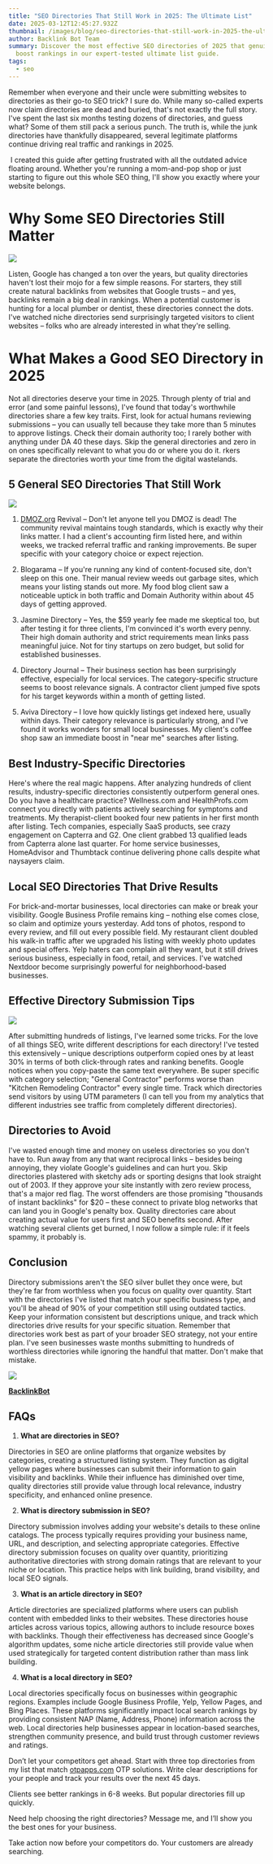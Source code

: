 ```yaml
---
title: "SEO Directories That Still Work in 2025: The Ultimate List"
date: 2025-03-12T12:45:27.932Z
thumbnail: /images/blog/seo-directories-that-still-work-in-2025-the-ultimate-list.png
author: Backlink Bot Team
summary: Discover the most effective SEO directories of 2025 that genuinely
  boost rankings in our expert-tested ultimate list guide.
tags:
  - seo
---
```

Remember when everyone and their uncle were submitting websites to directories as their go-to SEO trick? I sure do. While many so-called experts now claim directories are dead and buried, that's not exactly the full story. I've spent the last six months testing dozens of directories, and guess what? Some of them still pack a serious punch. The truth is, while the junk directories have thankfully disappeared, several legitimate platforms continue driving real traffic and rankings in 2025.

 I created this guide after getting frustrated with all the outdated advice floating around. Whether you're running a mom-and-pop shop or just starting to figure out this whole SEO thing, I'll show you exactly where your website belongs.



# **Why Some SEO Directories Still Matter**

![](https://framerusercontent.com/images/1JC0bw9b7Kz3vznYYY4Akf0c.png)

Listen, Google has changed a ton over the years, but quality directories haven't lost their mojo for a few simple reasons. For starters, they still create natural backlinks from websites that Google trusts – and yes, backlinks remain a big deal in rankings. When a potential customer is hunting for a local plumber or dentist, these directories connect the dots. I've watched niche directories send surprisingly targeted visitors to client websites – folks who are already interested in what they're selling.



# **What Makes a Good SEO Directory in 2025**

Not all directories deserve your time in 2025. Through plenty of trial and error (and some painful lessons), I've found that today's worthwhile directories share a few key traits. First, look for actual humans reviewing submissions – you can usually tell because they take more than 5 minutes to approve listings. Check their domain authority too; I rarely bother with anything under DA 40 these days. Skip the general directories and zero in on ones specifically relevant to what you do or where you do it. rkers separate the directories worth your time from the digital wastelands.



## **5 General SEO Directories That Still Work**

![](https://framerusercontent.com/images/zuoAcqL5GnKz0AtmONYse2cMwzk.png)

1. [DMOZ.org](http://dmoz.org/) Revival – Don't let anyone tell you DMOZ is dead! The community revival maintains tough standards, which is exactly why their links matter. I had a client's accounting firm listed here, and within weeks, we tracked referral traffic and ranking improvements. Be super specific with your category choice or expect rejection.

2. Blogarama – If you're running any kind of content-focused site, don't sleep on this one. Their manual review weeds out garbage sites, which means your listing stands out more. My food blog client saw a noticeable uptick in both traffic and Domain Authority within about 45 days of getting approved.

3. Jasmine Directory – Yes, the $59 yearly fee made me skeptical too, but after testing it for three clients, I'm convinced it's worth every penny. Their high domain authority and strict requirements mean links pass meaningful juice. Not for tiny startups on zero budget, but solid for established businesses.

4. Directory Journal – Their business section has been surprisingly effective, especially for local services. The category-specific structure seems to boost relevance signals. A contractor client jumped five spots for his target keywords within a month of getting listed.

5. Aviva Directory – I love how quickly listings get indexed here, usually within days. Their category relevance is particularly strong, and I've found it works wonders for small local businesses. My client's coffee shop saw an immediate boost in "near me" searches after listing.



## **Best Industry-Specific Directories**

Here's where the real magic happens. After analyzing hundreds of client results, industry-specific directories consistently outperform general ones. Do you have a healthcare practice? Wellness.com and HealthProfs.com connect you directly with patients actively searching for symptoms and treatments. My therapist-client booked four new patients in her first month after listing. Tech companies, especially SaaS products, see crazy engagement on Capterra and G2. One client grabbed 13 qualified leads from Capterra alone last quarter. For home service businesses, HomeAdvisor and Thumbtack continue delivering phone calls despite what naysayers claim. 



## **Local SEO Directories That Drive Results**

For brick-and-mortar businesses, local directories can make or break your visibility. Google Business Profile remains king – nothing else comes close, so claim and optimize yours yesterday. Add tons of photos, respond to every review, and fill out every possible field. My restaurant client doubled his walk-in traffic after we upgraded his listing with weekly photo updates and special offers. Yelp haters can complain all they want, but it still drives serious business, especially in food, retail, and services. I've watched Nextdoor become surprisingly powerful for neighborhood-based businesses. 



## **Effective Directory Submission Tips**

![](https://framerusercontent.com/images/HRskga5V7AzmXy52v66u0iUZeM.png)

After submitting hundreds of listings, I've learned some tricks. For the love of all things SEO, write different descriptions for each directory! I've tested this extensively – unique descriptions outperform copied ones by at least 30% in terms of both click-through rates and ranking benefits. Google notices when you copy-paste the same text everywhere. Be super specific with category selection; "General Contractor" performs worse than "Kitchen Remodeling Contractor" every single time. Track which directories send visitors by using UTM parameters (I can tell you from my analytics that different industries see traffic from completely different directories). 



## **Directories to Avoid**

I've wasted enough time and money on useless directories so you don't have to. Run away from any that want reciprocal links – besides being annoying, they violate Google's guidelines and can hurt you. Skip directories plastered with sketchy ads or sporting designs that look straight out of 2003. If they approve your site instantly with zero review process, that's a major red flag. The worst offenders are those promising "thousands of instant backlinks" for $20 – these connect to private blog networks that can land you in Google's penalty box. Quality directories care about creating actual value for users first and SEO benefits second. After watching several clients get burned, I now follow a simple rule: if it feels spammy, it probably is.

## **Conclusion**

Directory submissions aren't the SEO silver bullet they once were, but they're far from worthless when you focus on quality over quantity. Start with the directories I've listed that match your specific business type, and you'll be ahead of 90% of your competition still using outdated tactics. Keep your information consistent but descriptions unique, and track which directories drive results for your specific situation. Remember that directories work best as part of your broader SEO strategy, not your entire plan. I've seen businesses waste months submitting to hundreds of worthless directories while ignoring the handful that matter. Don't make that mistake. 

![](/images/blog/how-to-get-backlinks-indexed-quickly-in-2025.png)

**[B﻿acklinkBot](https://backlinkbotai.netlify.app/)**

## **FAQs**

1. **What are directories in SEO?**

Directories in SEO are online platforms that organize websites by categories, creating a structured listing system. They function as digital yellow pages where businesses can submit their information to gain visibility and backlinks. While their influence has diminished over time, quality directories still provide value through local relevance, industry specificity, and enhanced online presence.

2. **What is directory submission in SEO?**

Directory submission involves adding your website's details to these online catalogs. The process typically requires providing your business name, URL, and description, and selecting appropriate categories. Effective directory submission focuses on quality over quantity, prioritizing authoritative directories with strong domain ratings that are relevant to your niche or location. This practice helps with link building, brand visibility, and local SEO signals.

3. **What is an article directory in SEO?**

Article directories are specialized platforms where users can publish content with embedded links to their websites. These directories house articles across various topics, allowing authors to include resource boxes with backlinks. Though their effectiveness has decreased since Google's algorithm updates, some niche article directories still provide value when used strategically for targeted content distribution rather than mass link building.

4. **What is a local directory in SEO?**

Local directories specifically focus on businesses within geographic regions. Examples include Google Business Profile, Yelp, Yellow Pages, and Bing Places. These platforms significantly impact local search rankings by providing consistent NAP (Name, Address, Phone) information across the web. Local directories help businesses appear in location-based searches, strengthen community presence, and build trust through customer reviews and ratings.

Don’t let your competitors get ahead. Start with three top directories from my list that match [otpapps.com](https://otpapps.com/) OTP solutions. Write clear descriptions for your people and track your results over the next 45 days.

Clients see better rankings in 6-8 weeks. But popular directories fill up quickly.

Need help choosing the right directories? Message me, and I’ll show you the best ones for your business.

Take action now before your competitors do. Your customers are already searching.